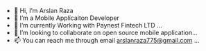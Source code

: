 - 👋 Hi, I’m Arslan Raza
- 👀 I’m a Mobile Applicaiton Developer
- 🌱 I’m currently Working with Paynest Fintech LTD ...
- 💞️ I’m looking to collaborate on open source mobile application...
- 📫 You can reach me through email arslanraza775@gmail.com ...

<!---
arslanraza7/arslanraza7 is a ✨ special ✨ repository because its `README.md` (this file) appears on your GitHub profile.
You can click the Preview link to take a look at your changes.
--->
